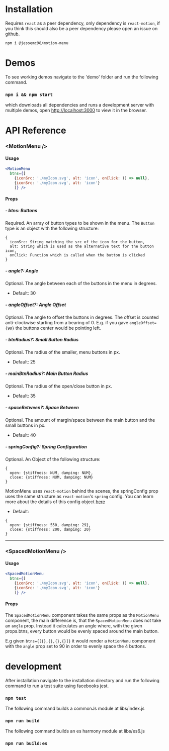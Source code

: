 # Installation
Requires `react` as a peer dependency,
only dependency is `react-motion`, if you think this should also be a peer dependency please open an issue on github.

`npm i @jessemc98/motion-menu`

# Demos
To see working demos navigate to the 'demo' folder and run the following command.

### `npm i && npm start`

which downloads all dependencies and runs a development server with multiple demos, open [http://localhost:3000](http://localhost:3000) to view it in the browser.

# API Reference

### &lt;MotionMenu />
#### Usage
```jsx
<MotionMenu
  btns={[
    {iconSrc: './myIcon.svg', alt: 'icon', onClick: () => null},
    {iconSrc: './myIcon.svg', alt: 'icon'}
    ]} />
```

#### Props

##### - btns: Buttons

Required. An array of button types to be shown in the menu.
The `Button` type is an object with the following structure:
```
{
  iconSrc: String matching the src of the icon for the button,
  alt: String which is used as the alternative text for the button icon,
  onClick: Function which is called when the button is clicked
}
```

##### - angle?: Angle
Optional. The angle between each of the buttons in the menu in degrees.

- Default: 30

##### - angleOffset?: Angle Offset
Optional. The angle to offset the buttons in degrees. The offset is counted anti-clockwise starting from a bearing of 0. E.g. if you gave `angleOffset={90}` the buttons center would be pointing left.

##### - btnRadius?: Small Button Radius
Optional. The radius of the smaller, menu buttons in px.

- Default: 25

##### - mainBtnRadius?: Main Button Radius
Optional. The radius of the open/close button in px.

- Default: 35

##### - spaceBetween?: Space Between
Optional. The amount of margin/space between the main button and the small buttons in px.

- Default: 40

##### - springConfig?: Spring Configuration
Optional. An Object of the following structure:
```
{
  open: {stiffness: NUM, damping: NUM},
  close: {stiffness: NUM, damping: NUM}
}
```
MotionMenu uses `react-motion` behind the scenes, the springConfig prop uses the same structure as `react-motion`'s `spring` config. You can learn more about the details of this config object [here](https://github.com/chenglou/react-motion/blob/master/README.md#helpers)

- Default:
```
{
  open: {stiffness: 550, damping: 29},
  close: {stiffness: 200, damping: 20}
}
```
---
### &lt;SpacedMotionMenu />
#### Usage
```jsx
<SpacedMotionMenu
  btns={[
    {iconSrc: './myIcon.svg', alt: 'icon', onClick: () => null},
    {iconSrc: './myIcon.svg', alt: 'icon'}
    ]} />
```

#### Props

The `SpacedMotionMenu` component takes the same props as the `MotionMenu` component, the main difference is, that the `SpacedMotionMenu` does not take an `angle` prop. Instead it calculates an angle where, with the given props.btns, every button would be evenly spaced around the main button.

E.g given `btns={[{},{},{},{}]}` it would render a `MotionMenu` component with the `angle` prop set to 90 in order to evenly space the 4 buttons.

# development
After installation navigate to the installation directory and run the following command to run a test suite using facebooks jest.

### `npm test`

The following command builds a commonJs module at libs/index.js

### `npm run build`

The following command builds an es harmony module at libs/es6.js

### `npm run build:es`
